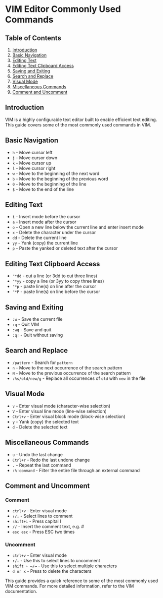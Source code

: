 # VIM Editor Commonly Used Commands

## Table of Contents
1. [Introduction](#introduction)
2. [Basic Navigation](#basic-navigation)
3. [Editing Text](#editing-text)
4. [Editing Text Clipboard Access](#editing-text-clipboard-access)
5. [Saving and Exiting](#saving-and-exiting)
6. [Search and Replace](#search-and-replace)
7. [Visual Mode](#visual-mode)
8. [Miscellaneous Commands](#miscellaneous-commands)
9. [Comment and Uncomment](#comment-and-uncomment)

## Introduction
VIM is a highly configurable text editor built to enable efficient text editing. This guide covers some of the most commonly used commands in VIM.

## Basic Navigation
- `h` - Move cursor left
- `j` - Move cursor down
- `k` - Move cursor up
- `l` - Move cursor right
- `w` - Move to the beginning of the next word
- `b` - Move to the beginning of the previous word
- `0` - Move to the beginning of the line
- `$` - Move to the end of the line

## Editing Text
- `i` - Insert mode before the cursor
- `a` - Insert mode after the cursor
- `o` - Open a new line below the current line and enter insert mode
- `x` - Delete the character under the cursor
- `dd` - Delete the current line
- `yy` - Yank (copy) the current line
- `p` - Paste the yanked or deleted text after the cursor

## Editing Text Clipboard Access
- `"*dd` - cut a line (or 3dd to cut three lines)
- `"*yy` - copy a line (or 3yy to copy three lines)
- `"*p` - paste line(s) on line after the cursor
- `"*P` - paste line(s) on line before the cursor


## Saving and Exiting
- `:w` - Save the current file
- `:q` - Quit VIM
- `:wq` - Save and quit
- `:q!` - Quit without saving

## Search and Replace
- `/pattern` - Search for `pattern`
- `n` - Move to the next occurrence of the search pattern
- `N` - Move to the previous occurrence of the search pattern
- `:%s/old/new/g` - Replace all occurrences of `old` with `new` in the file

## Visual Mode
- `v` - Enter visual mode (character-wise selection)
- `V` - Enter visual line mode (line-wise selection)
- `Ctrl+v` - Enter visual block mode (block-wise selection)
- `y` - Yank (copy) the selected text
- `d` - Delete the selected text

## Miscellaneous Commands
- `u` - Undo the last change
- `Ctrl+r` - Redo the last undone change
- `.` - Repeat the last command
- `:%!command` - Filter the entire file through an external command

## Comment and Uncomment
### Comment
- `ctrl+v` - Enter visual mode
- `↑/↓` - Select lines to comment
- `shift+i` - Press capital I
- `//` - Insert the comment text, e.g. #
- `esc esc` - Press ESC two times

### Uncomment
- `ctrl+v` - Enter visual mode
- `↑/↓` - Use this to select lines to uncomment
- `shift + ←/→` - Use this to select multiple characters
- `d or x` - Press to delete the characters

This guide provides a quick reference to some of the most commonly used VIM commands. For more detailed information, refer to the VIM documentation.
